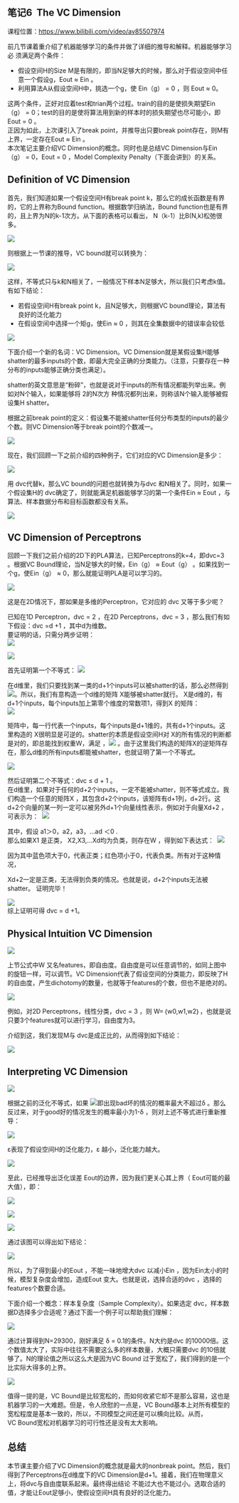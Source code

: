 ## 笔记6 ­­ The VC Dimension
课程位置：https://www.bilibili.com/video/av85507974  

前几节课着重介绍了机器能够学习的条件并做了详细的推导和解释。机器能够学习必
须满足两个条件：  
- 假设空间H的Size M是有限的，即当N足够大的时候，那么对于假设空间中任意一个假设g，Eout ≈ Ein 。  
- 利用算法A从假设空间H中，挑选一个g，使 Ein（g） = 0 ，则 Eout ≈ 0。  

这两个条件，正好对应着test和trian两个过程。train的目的是使损失期望Ein（g） = 0；test的目的是使将算法用到新的样本时的损失期望也尽可能小，即Eout = 0 。  
正因为如此，上次课引入了break point，并推导出只要break point存在，则M有上界，一定存在Eout ≈ Ein 。  
本次笔记主要介绍VC Dimension的概念。同时也是总结VC Dimension与Ein（g） = 0，Eout = 0 ，Model Complexity Penalty（下面会讲到）的关系。  

## Definition of VC Dimension  

首先，我们知道如果一个假设空间H有break point k，那么它的成长函数是有界的，它的上界称为Bound function。根据数学归纳法，Bound function也是有界的，且上界为N的k-1次方。从下面的表格可以看出， N（k-1）比B(N,k)松弛很多。  

![](assets/markdown-img-paste-20200318092329431.png)  

则根据上一节课的推导，VC bound就可以转换为：  

![](assets/markdown-img-paste-20200318092412853.png)  

这样，不等式只与k和N相关了，一般情况下样本N足够大，所以我们只考虑k值。有如下结论：  
- 若假设空间H有break point k，且N足够大，则根据VC bound理论，算法有良好的泛化能力  
- 在假设空间中选择一个矩g，使Ein ≈ 0 ，则其在全集数据中的错误率会较低  

![](assets/markdown-img-paste-20200318092510556.png)  

下面介绍一个新的名词：VC Dimension。VC Dimension就是某假设集H能够shatter的最多inputs的个数，即最大完全正确的分类能力。（注意，只要存在一种分布的inputs能够正确分类也满足）。  

shatter的英文意思是“粉碎”，也就是说对于inputs的所有情况都能列举出来。例如对N个输入，如果能够将 2的N次方 种情况都列出来，则称该N个输入能够被假设集H shatter。

根据之前break point的定义：假设集不能被shatter任何分布类型的inputs的最少个数。则VC Dimension等于break point的个数减一。  

![](assets/markdown-img-paste-20200318092628918.png)  

现在，我们回顾一下之前介绍的四种例子，它们对应的VC Dimension是多少：  

![](assets/markdown-img-paste-2020031809270453.png)  

用 dvc代替k，那么VC bound的问题也就转换为与dvc 和N相关了。同时，如果一个假设集H的 dvc确定了，则就能满足机器能够学习的第一个条件Ein ≈ Eout ，与算法、样本数据分布和目标函数都没有关系。  

![](assets/markdown-img-paste-20200318092829235.png)  

## VC Dimension of Perceptrons

回顾一下我们之前介绍的2D下的PLA算法，已知Perceptrons的k=4，即dvc=3 。根据VC Bound理论，当N足够大的时候，Ein（g） ≈ Eout（g） 。如果找到一个g，使Ein（g） ≈ 0，那么就能证明PLA是可以学习的。  

![](assets/markdown-img-paste-20200318093028122.png)  

这是在2D情况下，那如果是多维的Perceptron，它对应的 dvc 又等于多少呢？  

已知在1D Perceptron，dvc = 2 ，在2D Perceptrons，dvc = 3 ，那么我们有如下假设：dvc =d +1 ，其中d为维数。  
要证明的话，只需分两步证明：  
![](assets/markdown-img-paste-20200318104805474.png)  

![](assets/markdown-img-paste-20200318104826947.png)  

首先证明第一个不等式： ![](assets/markdown-img-paste-20200318104849518.png)  

在d维里，我们只要找到某一类的d+1个inputs可以被shatter的话，那么必然得到![](assets/markdown-img-paste-20200318104914618.png)。所以，我们有意构造一个d维的矩阵 X能够被shatter就行。 X是d维的，有d+1个inputs，每个inputs加上第零个维度的常数项1，得到X 的矩阵：  
![](assets/markdown-img-paste-20200318104939995.png)  

矩阵中，每一行代表一个inputs，每个inputs是d+1维的，共有d+1个inputs。这里构造的 X很明显是可逆的。shatter的本质是假设空间H对 X的所有情况的判断都是对的，即总能找到权重W，满足 ，![](assets/markdown-img-paste-20200318105035660.png) 。由于这里我们构造的矩阵X的逆矩阵存在，那么d维的所有inputs都能被shatter，也就证明了第一个不等式。  

![](assets/markdown-img-paste-20200318105057597.png)  

然后证明第二个不等式：dvc ≤ d + 1 。  
在d维里，如果对于任何的d+2个inputs，一定不能被shatter，则不等式成立。我们构造一个任意的矩阵X ，其包含d+2个inputs，该矩阵有d+1列，d+2行。这d+2个向量的某一列一定可以被另外d+1个向量线性表示，例如对于向量Xd+2 ，可表示为： 
![](assets/markdown-img-paste-20200318105235763.png)  

其中，假设 a1＞0，a2，a3，...ad ＜0 .  
那么如果X1 是正类， X2,X3,...Xd均为负类，则存在W ，得到如下表达式： 
![](assets/markdown-img-paste-20200318105406707.png)  

因为其中蓝色项大于0，代表正类；红色项小于0，代表负类。所有对于这种情况，  

Xd+2一定是正类，无法得到负类的情况。也就是说，d+2个inputs无法被shatter。
证明完毕！  

![](assets/markdown-img-paste-20200318105440631.png)  
综上证明可得 dvc = d +1。  

## Physical Intuition VC Dimension

![](assets/markdown-img-paste-20200318105522820.png)  

上节公式中W 又名features，即自由度。自由度是可以任意调节的，如同上图中的旋钮一样，可以调节。VC Dimension代表了假设空间的分类能力，即反映了H的自由度，产生dichotomy的数量，也就等于features的个数，但也不是绝对的。  

![](assets/markdown-img-paste-20200318105611963.png)  

例如，对2D Perceptrons，线性分类，dvc = 3 ，则 W=｛w0,w1,w2｝，也就是说只要3个features就可以进行学习，自由度为3。

介绍到这，我们发现M与 dvc是成正比的，从而得到如下结论：  

![](assets/markdown-img-paste-20200318105735449.png)  

## Interpreting VC Dimension

![](assets/markdown-img-paste-20200318105757968.png)  

根据之前的泛化不等式，如果 ![](assets/markdown-img-paste-20200318105827563.png)即出现bad坏的情况的概率最大不超过δ 。那么反过来，对于good好的情况发生的概率最小为1-δ ，则对上述不等式进行重新推导：  

![](assets/markdown-img-paste-2020031811002512.png)  

ε表现了假设空间H的泛化能力，ε 越小，泛化能力越大。  

![](assets/markdown-img-paste-20200318110150537.png)  

至此，已经推导出泛化误差 Eout的边界，因为我们更关心其上界（ Eout可能的最大值），即：  

![](assets/markdown-img-paste-20200318110230825.png)  

![](assets/markdown-img-paste-20200318110246804.png)  

![](assets/markdown-img-paste-2020031811025439.png)  

通过该图可以得出如下结论：  

![](assets/markdown-img-paste-20200318110317879.png)  

所以，为了得到最小的Eout ，不能一味地增大dvc 以减小Ein ，因为Ein太小的时候，模型复杂度会增加，造成Eout 变大。也就是说，选择合适的dvc ，选择的features个数要合适。  

下面介绍一个概念：样本复杂度（Sample Complexity）。如果选定 dvc，样本数据D选择多少合适呢？通过下面一个例子可以帮助我们理解：  

![](assets/markdown-img-paste-2020031811050175.png)  

通过计算得到N=29300，刚好满足 δ = 0.1的条件。N大约是dvc 的10000倍。这个数值太大了，实际中往往不需要这么多的样本数量，大概只需要dvc 的10倍就够了。N的理论值之所以这么大是因为VC Bound 过于宽松了，我们得到的是一个比实际大得多的上界。  

![](assets/markdown-img-paste-20200318110620752.png)  

值得一提的是，VC Bound是比较宽松的，而如何收紧它却不是那么容易，这也是机器学习的一大难题。但是，令人欣慰的一点是，VC Bound基本上对所有模型的宽松程度是基本一致的，所以，不同模型之间还是可以横向比较。从而，VC Bound宽松对机器学习的可行性还是没有太大影响。  

## 总结

本节课主要介绍了VC Dimension的概念就是最大的non­break point。然后，我们得到了Perceptrons在d维度下的VC Dimension是d+1。接着，我们在物理意义上，将dvc与自由度联系起来。最终得出结论 不能过大也不能过小。选取合适的值，才能让Eout足够小，使假设空间H具有良好的泛化能力。  
